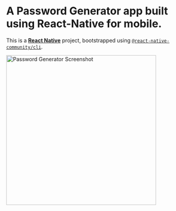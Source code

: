 # A Password Generator app built using React-Native for mobile.

This is a [**React Native**](https://reactnative.dev) project, bootstrapped using [`@react-native-community/cli`](https://github.com/react-native-community/cli).

<img src="https://github.com/joyal-jij0/passwordGenerator-React-Native/assets/109350246/f21ef63f-65cf-4a0d-99d8-7681a8a54a37" alt="Password Generator Screenshot" width="400"/>
